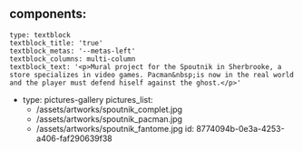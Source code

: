 components:
  -
    type: textblock
    textblock_title: 'true'
    textblock_metas: '--metas-left'
    textblock_columns: multi-column
    textblock_text: '<p>Mural project for the Spoutnik in Sherbrooke, a store specializes in video games. Pacman&nbsp;is now in the real world and the player must defend hiself against the ghost.</p>'
  -
    type: pictures-gallery
    pictures_list:
      - /assets/artworks/spoutnik_complet.jpg
      - /assets/artworks/spoutnik_pacman.jpg
      - /assets/artworks/spoutnik_fantome.jpg
id: 8774094b-0e3a-4253-a406-faf290639f38
